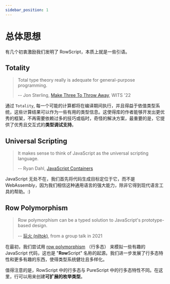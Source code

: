 ```yaml
---
sidebar_position: 1
---
```


# 总体思想

有几个初衷激励我们发明了 RowScript，本质上就是一些引语。

## Totality

> Total type theory really is adequate for general-purpose programming.
>
> -- Jon Sterling, [Make Three To Throw Away], WITS '22

通过 `Totality`, 每一个可能的计算都将在编译期间执行，并且得益于依值类型系统，这些计算结果可以作为一些有用的类型信息。这使得库的作者能够开发出更优秀的框架，不再需要依赖过多的技巧或临时，奇怪的解决方案，最重要的是，它提供了优秀且交互式的**类型调试支持**。

[Make Three To Throw Away]: https://www.jonmsterling.com/slides/sterling-2022-wits.pdf

## Universal Scripting

> It makes sense to think of JavaScript as the universal scripting language.
>
> -- Ryan Dahl, [JavaScript Containers]

JavaScript 无处不在，我们首先将代码生成目标定位于它，而不是 WebAssembly，因为我们相信这种通用语言的强大能力，除非它得到现代语言工具的帮助。:)

[JavaScript Containers]: https://tinyclouds.org/javascript_containers

## Row Polymorphism

> Row polymorphism can be a typed solution to JavaScript's prototype-based design.
>
> -- [玩火 (niltok)], from a group talk in 2021

在最初，我们尝试用 [row polymorphism] （行多态） 来模拟一些有趣的 JavaScript 代码，这也是 "**Row**Script" 名称的起源。我们进一步发展了行多态特性和更多有趣的东西，使得类型系统健壮且多样化。

值得注意的是，RowScript 中的行多态与 PureScript 中的行多态特性不同。在这里，行可以用来创建**可扩展的枚举类型**。

[玩火 (niltok)]: https://github.com/niltok
[row polymorphism]: https://en.wikipedia.org/wiki/Row_polymorphism
[that in PureScript]: https://github.com/purescript/documentation/blob/master/language/Types.md#rows
